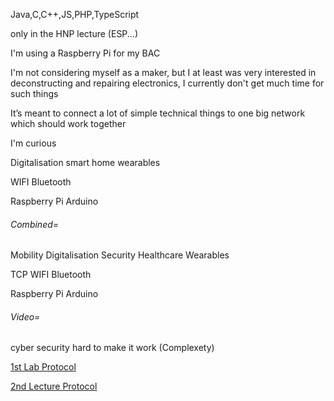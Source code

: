 Java,C,C++,JS,PHP,TypeScript

only in the HNP lecture (ESP...)

I'm using a Raspberry Pi for my BAC

I'm not considering myself as a maker, but I at least was very interested in 
deconstructing and repairing electronics, I currently don't get much time for such things

It’s meant to connect a lot of simple technical things to one big network which should work together

I'm curious


Digitalisation
smart home
wearables

WIFI
Bluetooth

Raspberry Pi
Arduino

###### Combined=
Mobility
Digitalisation
Security
Healthcare
Wearables

TCP
WIFI
Bluetooth

Raspberry Pi
Arduino

###### Video=
cyber security
hard to make it work (Complexety)

[1st Lab Protocol](E_01_Protocol.md)

[2nd Lecture Protocol](V_02_Protocol.md)

